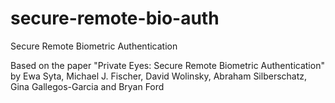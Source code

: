 # secure-remote-bio-auth
Secure Remote Biometric Authentication

Based on the paper "Private Eyes: Secure Remote Biometric Authentication" by Ewa Syta, Michael J. Fischer, David Wolinsky, Abraham Silberschatz, Gina Gallegos-Garcia and Bryan Ford
